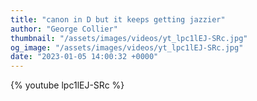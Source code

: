 ```yaml
---
title: "canon in D but it keeps getting jazzier"
author: "George Collier"
thumbnail: "/assets/images/videos/yt_lpc1lEJ-SRc.jpg"
og_image: "/assets/images/videos/yt_lpc1lEJ-SRc.jpg"
date: "2023-01-05 14:00:32 +0000"
---
```


{% youtube lpc1lEJ-SRc %}